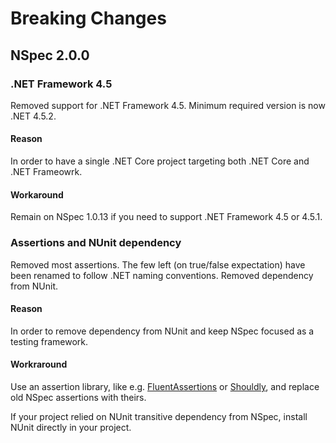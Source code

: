 # Breaking Changes

## NSpec 2.0.0

### .NET Framework 4.5

Removed support for .NET Framework 4.5. Minimum required version is now .NET 4.5.2.

#### Reason

In order to have a single .NET Core project targeting both .NET Core and .NET Frameowrk.

#### Workaround

Remain on NSpec 1.0.13 if you need to support .NET Framework 4.5 or 4.5.1.

### Assertions and NUnit dependency

Removed most assertions. The few left (on true/false expectation) have been renamed to follow .NET naming conventions. Removed dependency from NUnit.

#### Reason

In order to remove dependency from NUnit and keep NSpec focused as a testing framework.

#### Workraround

Use an assertion library, like e.g. [FluentAssertions](http://www.fluentassertions.com/) or [Shouldly](http://shouldly.readthedocs.io/en/latest/), and replace old NSpec assertions with theirs.

If your project relied on NUnit transitive dependency from NSpec, install NUnit directly in your project.
